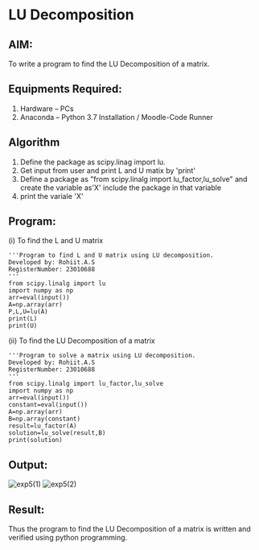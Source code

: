 # LU Decomposition 

## AIM:
To write a program to find the LU Decomposition of a matrix.

## Equipments Required:
1. Hardware – PCs
2. Anaconda – Python 3.7 Installation / Moodle-Code Runner

## Algorithm
1. Define the package as scipy.linag import lu.
2. Get input from user and print L and U matix by 'print'
3. Define a package as "from scipy.linalg import lu_factor,lu_solve" and create the variable as'X' include the package in that variable
4. print the variale 'X'

## Program:
(i) To find the L and U matrix
```
'''Program to find L and U matrix using LU decomposition.
Developed by: Rohiit.A.S
RegisterNumber: 23010688
'''
from scipy.linalg import lu
import numpy as np
arr=eval(input())
A=np.array(arr)
P,L,U=lu(A)
print(L)
print(U)
```
(ii) To find the LU Decomposition of a matrix
```
'''Program to solve a matrix using LU decomposition.
Developed by: Rohiit.A.S
RegisterNumber: 23010688
'''
from scipy.linalg import lu_factor,lu_solve
import numpy as np
arr=eval(input())
constant=eval(input())
A=np.array(arr)
B=np.array(constant)
result=lu_factor(A)
solution=lu_solve(result,B)
print(solution)
```

## Output:
![exp5(1)](https://github.com/Rohiit2005/LU-Decomposition/assets/138849178/b105873b-dc12-4e3b-84cc-43ec047ce3ab)
![exp5(2)](https://github.com/Rohiit2005/LU-Decomposition/assets/138849178/625e990b-a15d-4b62-be96-362ce7b224fc)




## Result:
Thus the program to find the LU Decomposition of a matrix is written and verified using python programming.

